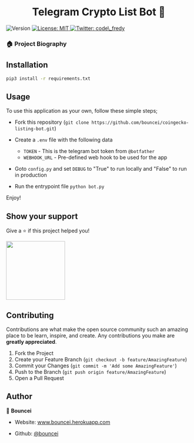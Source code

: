 <h1 align="center">Telegram Crypto List Bot 👋</h1>
<p>
  <img alt="Version" src="https://img.shields.io/badge/version-1.0-blue.svg?cacheSeconds=2592000" />
  <a href="#" target="_blank">
    <img alt="License: MIT" src="https://img.shields.io/badge/License-MIT-yellow.svg" />
  </a>
  <a href="https://twitter.com/code\_fredy" target="_blank">
    <img alt="Twitter: code\_fredy" src="https://img.shields.io/twitter/follow/code\_fredy.svg?style=social" />
  </a>
</p>

### 🏠 Project Biography



## Installation

```sh
pip3 install -r requirements.txt
```

<!-- USAGE EXAMPLES -->
## Usage

To use this application as your own, follow these simple steps;

  - Fork this repository (`git clone https://github.com/bouncei/coingecko-listing-bot.git`)

  - Create a `.env` file with the following data
    - `TOKEN` - This is the telegram bot token from `@botfather`
    - `WEBHOOK_URL` - Pre-defined web hook to be used for the app

  - Goto `config.py` and set `DEBUG` to "True" to run locally and "False" to run in production
   
  - Run the entrypoint file `python bot.py`

Enjoy!

## Show your support

Give a ⭐️ if this project helped you!

<a href="https://www.patreon.com/Joshua">
  <img src="https://c5.patreon.com/external/logo/become_a_patron_button@2x.png" width="160">
</a>

<!-- CONTRIBUTING -->
## Contributing

Contributions are what make the open source community such an amazing place to be learn, inspire, and create. Any contributions you make are **greatly appreciated**.

1. Fork the Project
2. Create your Feature Branch (`git checkout -b feature/AmazingFeature`)
3. Commit your Changes (`git commit -m 'Add some AmazingFeature'`)
4. Push to the Branch (`git push origin feature/AmazingFeature`)
5. Open a Pull Request


## Author

👤 **Bouncei**

* Website: www.bouncei.herokuapp.com
<!-- * Twitter: [@code\_fredy](https://twitter.com/code\_fredy) -->
* Github: [@bouncei](https://github.com/bouncei)
<!-- * LinkedIn: [@alfredemmanuelinyang](https://linkedin.com/in/alfredemmanuelinyang) -->


